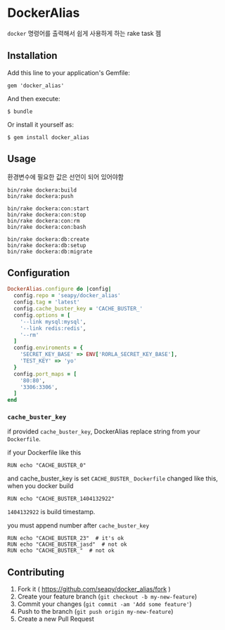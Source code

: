 # DockerAlias

`docker` 명령어를 출력해서 쉽게 사용하게 하는 rake task 젬

## Installation

Add this line to your application's Gemfile:

    gem 'docker_alias'

And then execute:

    $ bundle

Or install it yourself as:

    $ gem install docker_alias

## Usage

환경변수에 필요한 값은 선언이 되어 있어야함

```shell
bin/rake dockera:build
bin/rake dockera:push

bin/rake dockera:con:start
bin/rake dockera:con:stop
bin/rake dockera:con:rm
bin/rake dockera:con:bash

bin/rake dockera:db:create
bin/rake dockera:db:setup
bin/rake dockera:db:migrate
```

## Configuration

```ruby
DockerAlias.configure do |config|
  config.repo = 'seapy/docker_alias'
  config.tag = 'latest'
  config.cache_buster_key = 'CACHE_BUSTER_'
  config.options = [
    '--link mysql:mysql',
    '--link redis:redis',
    '--rm'
  ]
  config.enviroments = {
    'SECRET_KEY_BASE' => ENV['RORLA_SECRET_KEY_BASE'],
    'TEST_KEY' => 'yo'
  }
  config.port_maps = [
    '80:80',
    '3306:3306',
  ]
end
```

### `cache_buster_key`

if provided `cache_buster_key`, DockerAlias replace string from your `Dockerfile`.

if your Dockerfile like this 

```shell
RUN echo "CACHE_BUSTER_0"
```

and cache_buster_key is set `CACHE_BUSTER_`
`Dockerfile` changed like this, when you docker build

```shell
RUN echo "CACHE_BUSTER_1404132922"
```

`1404132922` is build timestamp.

you must append number after `cache_buster_key`

```shell
RUN echo "CACHE_BUSTER_23"  # it's ok
RUN echo "CACHE_BUSTER_jasd"  # not ok
RUN echo "CACHE_BUSTER_"  # not ok
```

## Contributing

1. Fork it ( https://github.com/seapy/docker_alias/fork )
2. Create your feature branch (`git checkout -b my-new-feature`)
3. Commit your changes (`git commit -am 'Add some feature'`)
4. Push to the branch (`git push origin my-new-feature`)
5. Create a new Pull Request
